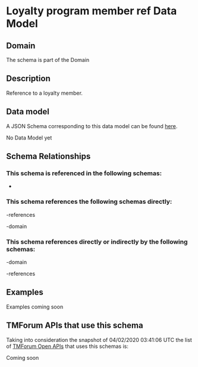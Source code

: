 # Loyalty program member ref Data Model

## Domain

The  schema is part of the  Domain

## Description

Reference to a loyalty member.

## Data model

A JSON Schema corresponding to this data model can be found
[here](https://github.com/tmforum-rand/schemas/blob/candidates/Product/LoyaltyProgramMemberRef.schema.json).

No Data Model yet

## Schema Relationships

### This schema is referenced in the following schemas:

-

### This schema references the following schemas directly:

-references

-domain

### This schema references directly or indirectly by the following schemas:

-domain

-references



## Examples

Examples coming soon

## TMForum APIs that use this schema

Taking into consideration the snapshot of 04/02/2020 03:41:06 UTC the list of [TMForum Open APIs](https://www.tmforum.org/open-apis/) that uses this schemas is:

Coming soon